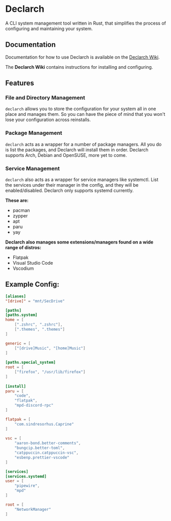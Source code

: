 # Declarch
A CLI system management tool written in Rust, that simplifies the process of configuring and maintaining your system.
## Documentation
Documentation for how to use Declarch is available on the [Declarch Wiki](https://starlightstargaze.github.io/declarch_wiki/).

The **Declarch Wiki** contains instructions for installing and configuring.
## Features
### File and Directory Management
`declarch` allows you to store the configuration for your system all in one place and manages them. So you can have the piece of mind that you won't lose your configuration across reinstalls.
### Package Management
`declarch` acts as a wrapper for a number of package managers.
All you do is list the packages, and Declarch will install them in order.
Declarch supports Arch, Debian and OpenSUSE, more yet to come.

### Service Management
`declarch` also acts as a wrapper for service managers like systemctl.
List the services under their manager in the config, and they will be enabled/disabled.
Declarch only supports systemd currently.

**These are:**
- pacman
- zypper
- apt
- paru
- yay

**Declarch also manages some extensions/managers found on a wide range of distros:**
- Flatpak
- Visual Studio Code
- Vscodium
## Example Config:
```toml
[aliases]
"[drive]" = "mnt/SecDrive"

[paths]
[paths.system]
home = [
    [".zshrc", ".zshrc"],
    [".themes", ".themes"]
]

generic = [
    ["[drive]Music", "[home]Music"]
]
    
[paths.special_system]
root = [
    ["firefox", "/usr/lib/firefox"]
]
    
[install]
paru = [
    "code",
    "flatpak",
    "mpd-discord-rpc"
]

flatpak = [
    "com.sindresorhus.Caprine"
]
    
vsc = [
    "aaron-bond.better-comments",
    "bungcip.better-toml",
    "catppuccin.catppuccin-vsc",
    "esbenp.prettier-vscode"
]

[services]
[services.systemd]
user = [
    "pipewire",
    "mpd"
]

root = [
    "NetworkManager"
]
```
